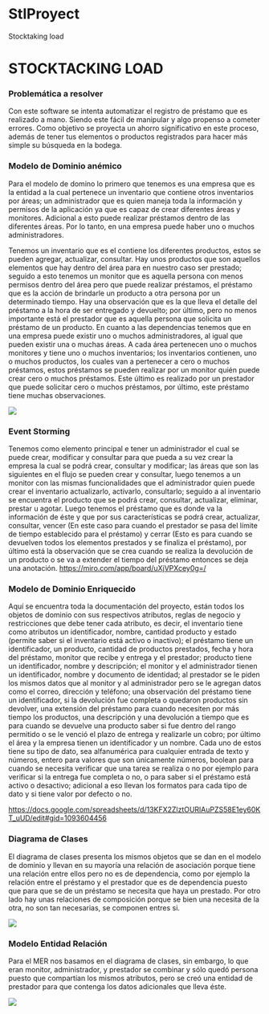 # StlProyect
Stocktaking load 

# STOCKTACKING LOAD

### Problemática a resolver
Con este software se intenta automatizar el registro de préstamo que es realizado a mano. Siendo este fácil de manipular y algo propenso a cometer errores.
 ​Como objetivo se proyecta un ahorro significativo en este proceso, además de tener tus elementos o productos registrados para hacer más simple su búsqueda en la bodega.​

### Modelo de Dominio anémico

Para el modelo de domino lo primero que tenemos es una empresa que es la entidad a la cual pertenece un inventario que contiene otros inventarios por áreas; un administrador que es quien maneja toda la información y permisos de la aplicación ya que es capaz de crear diferentes áreas y monitores. Adicional a esto puede realizar préstamos dentro de las diferentes áreas. Por lo tanto, en una empresa puede haber uno o muchos administradores.

Tenemos un inventario que es el contiene los diferentes productos, estos se pueden agregar, actualizar, consultar. Hay unos productos que son aquellos elementos que hay dentro del área para en nuestro caso ser prestado; seguido a esto tenemos un monitor que es aquella persona con menos permisos dentro del área pero que puede realizar préstamos, el préstamo que es la acción de brindarle un producto a otra persona por un determinado tiempo. Hay una observación que es la que lleva el detalle del préstamo a la hora de ser entregado y devuelto; por último, pero no menos importante está el prestador que es aquella persona que solicita un préstamo de un producto. En cuanto a las dependencias tenemos que en una empresa puede existir uno o muchos administradores, al igual que pueden existir una o muchas áreas. A cada área pertenecen uno o muchos monitores y tiene uno o muchos inventarios; los inventarios contienen, uno o muchos productos, los cuales van a pertenecer a cero o muchos préstamos, estos préstamos se pueden realizar por un monitor quién puede crear cero o muchos préstamos. Este último es realizado por un prestador que puede solicitar cero o muchos préstamos, por último, este préstamo tiene muchas observaciones.

![](https://cdn.discordapp.com/attachments/1010673900398587974/1039674395750301747/image.png)


### Event Storming
Tenemos como elemento principal e tener un administrador el cual se puede crear, modificar y consultar para que pueda a su vez crear la empresa la cual se podrá crear, consultar y modificar;  las áreas que son las siguientes en el flujo se pueden crear y consultar, luego tenemos a un monitor con las mismas funcionalidades que el administrador quien puede crear el inventario actualizarlo, activarlo, consultarlo; seguido a al inventario se encuentra el producto que se podrá crear, consultar, actualizar, eliminar, prestar u agotar. Luego tenemos el préstamo que es donde va la información de éste y que por sus características se podrá crear, actualizar, consultar, vencer (En este caso para cuando el prestador se pasa del límite de tiempo establecido para el préstamo) y cerrar (Esto es para cuando se devuelven todos los elementos prestados y se finaliza el préstamo), por último está la observación que se crea cuando se realiza la devolución de un producto o se va a extender el tiempo del préstamo entonces se deja una anotación.
<https://miro.com/app/board/uXjVPXcey0g=/>

### Modelo de Dominio Enriquecido

Aquí se encuentra toda la documentación del proyecto, están todos los objetos de dominio con sus respectivos atributos, reglas de negocio y restricciones que debe tener cada atributo, es decir, el inventario tiene como atributos un identificador, nombre, cantidad producto y estado (permite saber si el inventario está activo o inactivo); el préstamo tiene un identificador, un producto, cantidad de productos prestados, fecha y hora del préstamo, monitor que recibe y entrega y el prestador; producto tiene un identificador, nombre y descripción; el monitor y el administrador tienen un identificador, nombre y documento de identidad; al prestador se le piden los mismos datos que al monitor y al administrador pero se le agregan datos como el correo, dirección y teléfono; una observación del préstamo tiene un identificador, si la devolución fue completa o quedaron productos sin devolver, una extensión del préstamo para cuando necesiten por más tiempo los productos, una descripción y una devolución a tiempo que es para cuando se devuelve una producto saber si fue dentro del rango permitido o se le venció el plazo de entrega y realizarle un cobro; por último el área y la empresa tienen un identificador y un nombre. Cada uno de estos tiene su tipo de dato, sea alfanumérica para cualquier entrada de texto y números, entero para valores que son únicamente números, boolean para cuando se necesita verificar que una tarea se realiza o no por ejemplo para verificar si la entrega fue completa o no, o para saber si el préstamo está activo o desactivo; adicional a eso llevan los formatos para cada tipo de dato y si tiene valor por defecto o no.

https://docs.google.com/spreadsheets/d/13KFX2ZlztOURlAuPZS58E1ey60KT_uUD/edit#gid=1093604456

### Diagrama de Clases 
El diagrama de clases presenta los mismos objetos que se dan en el modelo de dominio y llevan en su mayoría una relación de asociación porque tiene una relación entre ellos pero no es de dependencia, como por ejemplo la relación entre el préstamo y el prestador que es de dependencia puesto que para que se de un préstamo se necesita que haya un prestado. Por otro lado hay unas relaciones de composición porque se bien una necesita de la otra, no son tan necesarias, se componen entres si.

![](https://cdn.discordapp.com/attachments/1010673900398587974/1039707845748346960/ClassDiagram1.png)

### Modelo Entidad Relación

Para el MER nos basamos en el diagrama de clases, sin embargo, lo que eran monitor, administrador, y prestador se combinar y sólo quedó persona puesto que compartían los mismos atributos, pero se creó una entidad de prestador para que contenga los datos adicionales que lleva éste. 

![](https://cdn.discordapp.com/attachments/1010673900398587974/1039717978079514654/Relational_1.png)
